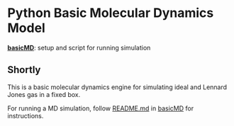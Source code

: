 # Python Basic Molecular Dynamics Model
[**basicMD**](https://github.com/nAmnesiac/py_basicMD/tree/main/basicMD): setup and script for running simulation

## Shortly
This is a basic molecular dynamics engine for simulating ideal and Lennard Jones gas in a fixed box. 

For running a MD simulation, follow [README.md](https://github.com/nAmnesiac/py_basicMD/blob/main/basicMD/README.md) in [basicMD](https://github.com/nAmnesiac/py_basicMD/tree/main/basicMD) for instructions.
